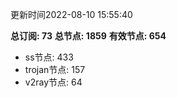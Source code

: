 更新时间2022-08-10 15:55:40

**总订阅: 73**
**总节点: 1859**
**有效节点: 654**
- ss节点: 433
- trojan节点: 157
- v2ray节点: 64

